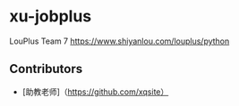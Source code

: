 # xu-jobplus
LouPlus Team 7 https://www.shiyanlou.com/louplus/python

## Contributors
* [助教老师]（https://github.com/xqsite）
